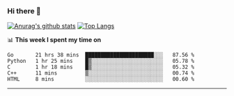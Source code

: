 ### Hi there 👋

<!--
**Yiwen-Chan/Yiwen-Chan** is a ✨ _special_ ✨ repository because its `README.md` (this file) appears on your GitHub profile.

Here are some ideas to get you started:

- 🔭 I’m currently working on ...
- 🌱 I’m currently learning ...
- 👯 I’m looking to collaborate on ...
- 🤔 I’m looking for help with ...
- 💬 Ask me about ...
- 📫 How to reach me: ...
- 😄 Pronouns: ...
- ⚡ Fun fact: ...
-->
[![Anurag's github stats](https://github-readme-stats.vercel.app/api?username=Yiwen-Chan)](https://github.com/anuraghazra/github-readme-stats)
[![Top Langs](https://github-readme-stats.vercel.app/api/top-langs/?username=Yiwen-Chan)](https://github.com/anuraghazra/github-readme-stats)

📊 **This week I spent my time on**
<!--START_SECTION:waka-->
```text
Go       21 hrs 38 mins  ██████████████████████░░░   87.56 % 
Python   1 hr 25 mins    █▒░░░░░░░░░░░░░░░░░░░░░░░   05.78 % 
C        1 hr 18 mins    █▒░░░░░░░░░░░░░░░░░░░░░░░   05.32 % 
C++      11 mins         ▒░░░░░░░░░░░░░░░░░░░░░░░░   00.74 % 
HTML     8 mins          ░░░░░░░░░░░░░░░░░░░░░░░░░   00.60 % 
```
<!--END_SECTION:waka-->

***


